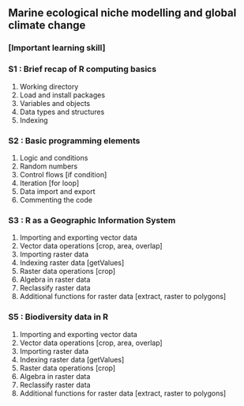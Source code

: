 ## Marine ecological niche modelling and global climate change
### [Important learning skill]

### S1 : Brief recap of R computing basics

1. Working directory <br>
2. Load and install packages <br>
3. Variables and objects <br>
4. Data types and structures <br>
5. Indexing <br>

### S2 : Basic programming elements

1. Logic and conditions <br>
2. Random numbers <br>
3. Control flows [if condition] <br>
4. Iteration [for loop] <br>
5. Data import and export <br>
6. Commenting the code <br>

### S3 : R as a Geographic Information System

1. Importing and exporting vector data <br>
2. Vector data operations [crop, area, overlap] <br>
3. Importing raster data <br>
4. Indexing raster data [getValues] <br>
5. Raster data operations [crop]
5. Algebra in raster data <br>
6. Reclassify raster data <br>
7. Additional functions for raster data [extract, raster to polygons]

### S5 : Biodiversity data in R

1. Importing and exporting vector data <br>
2. Vector data operations [crop, area, overlap] <br>
3. Importing raster data <br>
4. Indexing raster data [getValues] <br>
5. Raster data operations [crop]
5. Algebra in raster data <br>
6. Reclassify raster data <br>
7. Additional functions for raster data [extract, raster to polygons]
